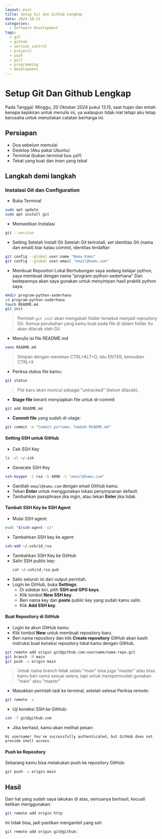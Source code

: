 ```yaml
---
layout: post
title: Setup Git dan Github Lengkap
date: 2024-10-21
categories:
  - Software Development
tags:
  - git
  - github
  - version_control
  - projects
  - push
  - pull
  - programming
  - development
---
```

# Setup Git Dan Github Lengkap 
Pada Tanggal: Minggu, 20 Oktober 2024 pukul 13.15, saat hujan dan entah kenapa kepikiran untuk menulis ini, ya walaupun tidak niat tetapi aku tetap berusaha untuk menuliskan catatan berharga ini. 

## Persiapan
- Doa sebelum memulai
- Desktop (Aku pakai Ubuntu)
- Terminal (bukan terminal bus ya!!)
- Tekat yang kuat dan iman yang tebal

## Langkah demi langkah

### Instalasi Git dan Configuration 

- Buka Terminal
```bash
sudo apt update
sudo apt install git
```
- Memastikan Instalasi
```bash
git --version
```
- Setting Setelah Install Git
	Setelah Git terinstall, set identitas Git (nama dan email) biar kalau commit, identitas terdaftar:
```bash
git config --global user.name "Nama Kamu"
git config --global user.email "email@kamu.com"
```
- Membuat Repositori Lokal
	Berhubungan saya sedang belajar python, saya membuat dengan nama "program-python-sederhana" Dan kedepannya akan saya gunakan untuk menyimpan hasil praktik python saya.
```bash
mkdir program-python-sederhana
cd program-python-sederhana
touch README.md
git init
```
> Perintah `git init` akan mengubah folder tersebut menjadi repository Git. Semua perubahan yang kamu buat pada file di dalam folder itu akan dilacak oleh Git.
- Menulis isi file README.md
```bash
nano README.md
```
> Simpan dengan menekan CTRL+ALT+O, lalu ENTER, kemudian CTRL+X
- Periksa status file kamu:
```bash
git status
```
>   File baru akan muncul sebagai "untracked" (belum dilacak).
- **Stage file** berarti menyiapkan file untuk di-commit
```bash
git add README.md
```
- **Commit file** yang sudah di-stage:
```bash
git commit -m "Commit pertama: Tambah README.md"
```

#### Setting SSH untuk GitHub

- Cek SSH Key
```bash
ls -al ~/.ssh
```
- Generate SSH Key
```bash
ssh-keygen -t rsa -b 4096 -C "email@kamu.com"
```
  - Gantilah `email@kamu.com` dengan email GitHub kamu.
  - Tekan **Enter** untuk menggunakan lokasi penyimpanan default.
  - Tambahkan passphrase jika ingin, atau tekan **Enter** jika tidak.

#### **Tambah SSH Key ke SSH Agent**

- Mulai SSH agent:
```bash
eval "$(ssh-agent -s)"
```
- Tambahkan SSH key ke agent:
```bash
ssh-add ~/.ssh/id_rsa
```
- Tambahkan SSH Key ke GitHub
- Salin SSH public key:
   ```bash
   cat ~/.ssh/id_rsa.pub
   ```
- Salin seluruh isi dari output perintah.
- Login ke GitHub, buka **Settings**:
	- Di sidebar kiri, pilih **SSH and GPG keys**.
	- Klik tombol **New SSH key**.
	- Beri nama key dan **paste** public key yang sudah kamu salin.
	- Klik **Add SSH key**.

#### Buat Repository di GitHub

- Login ke akun GitHub kamu.
- Klik tombol **New** untuk membuat repository baru.
- Beri nama repository dan klik **Create repository**
	GitHub akan kasih instruksi buat koneksi repository lokal kamu dengan GitHub.
```bash
git remote add origin git@github.com:username/nama-repo.git
git branch -M main
git push -u origin main
```
> Untuk nama branch tidak selalu "main" bisa juga "master" atau bisa kamu beri nama sesuai selera, tapi untuk mempermudah gunakan "main" atau "master" 
- Masukkan perintah tadi ke terminal, setelah selesai Periksa remote:
```bash
git remote -v
```
- Uji koneksi SSH ke GitHub:
```bash
ssh -T git@github.com
```
- Jika berhasil, kamu akan melihat pesan:
```
Hi username! You've successfully authenticated, but GitHub does not provide shell access.
```

#### **Push ke Repository**

Sekarang kamu bisa melakukan push ke repository GitHub:
```bash
git push -u origin main
```
## Hasil 
Dari hal yang sudah saya lakukan di atas, semuanya berhasil, kecuali ketikan menggunakan:
```bash
git remote add origin http
```
Ini tidak bisa, jadi pastikan mengambil yang ssh
```bash
git remote add origin git@github:
```